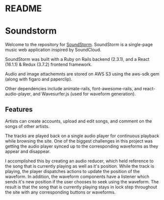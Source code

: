 # README

# Soundstorm

Welcome to the repository for [SoundStorm](https://soundstorm-music.herokuapp.com). SoundStorm is a single-page music web application inspired by SoundCloud.

SoundStorm was built with a Ruby on Rails backend (2.3.1), and a React (16.1.1) & Redux (3.7.2) frontend framework.

Audio and image attachemnts are stored on AWS S3 using the aws-sdk gem (along with figaro and paperclip).

Other dependencies include animate-rails, font-awesome-rails, and react-audio-player, and Wavesurfer.js (used for waveform generation).

## Features
Artists can create accounts, upload and edit songs, and comment on the songs of other artists.

The tracks are played back on a single audio player for continuous playback while browsing the site. One of the biggest challenges in this project was getting the audio player synced up to the corresponding waveforms as they appear and disappear.

I accomplished this by creating an audio reducer, which held reference to the song that is currently playing as well as it's position. While the track is playing, the player dispatches actions to update the position of the waveform. In addition, the waveform components have a listener which sends it's new position if the user chooses to seek using the waveform. The result is that the song that is currently playing stays in lock step throughout the site with any corresponding buttons or waveforms.
